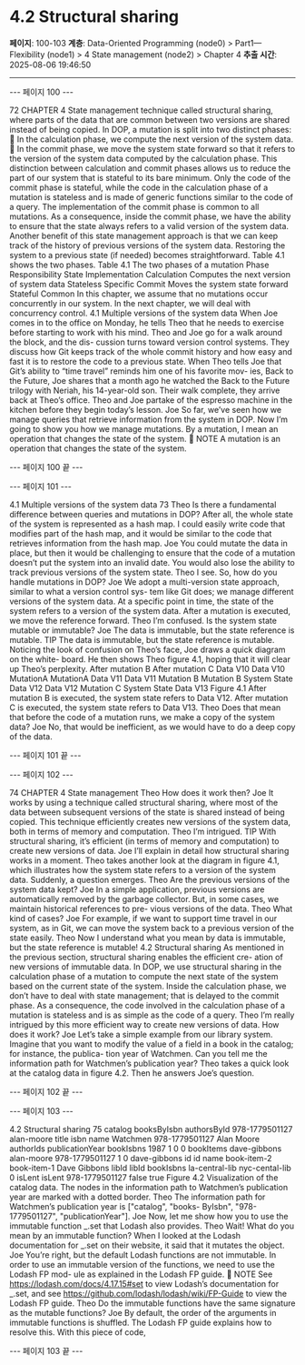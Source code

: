 # 4.2 Structural sharing

**페이지**: 100-103
**계층**: Data-Oriented Programming (node0) > Part1—Flexibility (node1) > 4 State management (node2) > Chapter 4
**추출 시간**: 2025-08-06 19:46:50

---


--- 페이지 100 ---

72 CHAPTER 4 State management
technique called structural sharing, where parts of the data that are common between
two versions are shared instead of being copied. In DOP, a mutation is split into two
distinct phases:
 In the calculation phase, we compute the next version of the system data.
 In the commit phase, we move the system state forward so that it refers to the
version of the system data computed by the calculation phase.
This distinction between calculation and commit phases allows us to reduce the part
of our system that is stateful to its bare minimum. Only the code of the commit phase
is stateful, while the code in the calculation phase of a mutation is stateless and is
made of generic functions similar to the code of a query. The implementation of the
commit phase is common to all mutations. As a consequence, inside the commit
phase, we have the ability to ensure that the state always refers to a valid version of the
system data.
Another benefit of this state management approach is that we can keep track of
the history of previous versions of the system data. Restoring the system to a previous
state (if needed) becomes straightforward. Table 4.1 shows the two phases.
Table 4.1 The two phases of a mutation
Phase Responsibility State Implementation
Calculation Computes the next version of system data Stateless Specific
Commit Moves the system state forward Stateful Common
In this chapter, we assume that no mutations occur concurrently in our system. In the
next chapter, we will deal with concurrency control.
4.1 Multiple versions of the system data
When Joe comes in to the office on Monday, he tells Theo that he needs to exercise before
starting to work with his mind. Theo and Joe go for a walk around the block, and the dis-
cussion turns toward version control systems. They discuss how Git keeps track of the
whole commit history and how easy and fast it is to restore the code to a previous state.
When Theo tells Joe that Git’s ability to “time travel” reminds him one of his favorite mov-
ies, Back to the Future, Joe shares that a month ago he watched the Back to the Future trilogy
with Neriah, his 14-year-old son.
Their walk complete, they arrive back at Theo’s office. Theo and Joe partake of the
espresso machine in the kitchen before they begin today’s lesson.
Joe So far, we’ve seen how we manage queries that retrieve information from the
system in DOP. Now I’m going to show you how we manage mutations. By a
mutation, I mean an operation that changes the state of the system.
 NOTE A mutation is an operation that changes the state of the system.

--- 페이지 100 끝 ---


--- 페이지 101 ---

4.1 Multiple versions of the system data 73
Theo Is there a fundamental difference between queries and mutations in DOP?
After all, the whole state of the system is represented as a hash map. I could
easily write code that modifies part of the hash map, and it would be similar to
the code that retrieves information from the hash map.
Joe You could mutate the data in place, but then it would be challenging to ensure
that the code of a mutation doesn’t put the system into an invalid date. You
would also lose the ability to track previous versions of the system state.
Theo I see. So, how do you handle mutations in DOP?
Joe We adopt a multi-version state approach, similar to what a version control sys-
tem like Git does; we manage different versions of the system data. At a specific
point in time, the state of the system refers to a version of the system data. After
a mutation is executed, we move the reference forward.
Theo I’m confused. Is the system state mutable or immutable?
Joe The data is immutable, but the state reference is mutable.
TIP The data is immutable, but the state reference is mutable.
Noticing the look of confusion on Theo’s face, Joe draws a quick diagram on the white-
board. He then shows Theo figure 4.1, hoping that it will clear up Theo’s perplexity.
After mutation B After mutation C
Data V10 Data V10
MutationA MutationA
Data V11 Data V11
Mutation B Mutation B
System State Data V12 Data V12
Mutation C
System State Data V13
Figure 4.1 After mutation B is executed, the system state refers to Data V12. After
mutation C is executed, the system state refers to Data V13.
Theo Does that mean that before the code of a mutation runs, we make a copy of the
system data?
Joe No, that would be inefficient, as we would have to do a deep copy of the data.

--- 페이지 101 끝 ---


--- 페이지 102 ---

74 CHAPTER 4 State management
Theo How does it work then?
Joe It works by using a technique called structural sharing, where most of the data
between subsequent versions of the state is shared instead of being copied.
This technique efficiently creates new versions of the system data, both in
terms of memory and computation.
Theo I’m intrigued.
TIP With structural sharing, it’s efficient (in terms of memory and computation) to
create new versions of data.
Joe I’ll explain in detail how structural sharing works in a moment.
Theo takes another look at the diagram in figure 4.1, which illustrates how the system state
refers to a version of the system data. Suddenly, a question emerges.
Theo Are the previous versions of the system data kept?
Joe In a simple application, previous versions are automatically removed by the
garbage collector. But, in some cases, we maintain historical references to pre-
vious versions of the data.
Theo What kind of cases?
Joe For example, if we want to support time travel in our system, as in Git, we can
move the system back to a previous version of the state easily.
Theo Now I understand what you mean by data is immutable, but the state reference
is mutable!
4.2 Structural sharing
As mentioned in the previous section, structural sharing enables the efficient cre-
ation of new versions of immutable data. In DOP, we use structural sharing in the
calculation phase of a mutation to compute the next state of the system based on
the current state of the system. Inside the calculation phase, we don’t have to deal
with state management; that is delayed to the commit phase. As a consequence, the
code involved in the calculation phase of a mutation is stateless and is as simple as
the code of a query.
Theo I’m really intrigued by this more efficient way to create new versions of data.
How does it work?
Joe Let’s take a simple example from our library system. Imagine that you want to
modify the value of a field in a book in the catalog; for instance, the publica-
tion year of Watchmen. Can you tell me the information path for Watchmen’s
publication year?
Theo takes a quick look at the catalog data in figure 4.2. Then he answers Joe’s question.

--- 페이지 102 끝 ---


--- 페이지 103 ---

4.2 Structural sharing 75
catalog
booksByIsbn authorsById
978-1779501127 alan-moore
title isbn name
Watchmen 978-1779501127 Alan Moore
authorIds publicationYear bookIsbns
1987
1 0 0
bookItems
dave-gibbons alan-moore 978-1779501127
1 0 dave-gibbons
id id name
book-item-2 book-item-1 Dave Gibbons
libId libId bookIsbns
la-central-lib nyc-cental-lib
0
isLent isLent
978-1779501127
false true
Figure 4.2 Visualization of the catalog data. The nodes in the information path to Watchmen’s publication
year are marked with a dotted border.
Theo The information path for Watchmen’s publication year is ["catalog", "books-
ByIsbn", "978-1779501127", "publicationYear"].
Joe Now, let me show how you to use the immutable function _.set that Lodash
also provides.
Theo Wait! What do you mean by an immutable function? When I looked at the
Lodash documentation for _.set on their website, it said that it mutates the
object.
Joe You’re right, but the default Lodash functions are not immutable. In order to
use an immutable version of the functions, we need to use the Lodash FP mod-
ule as explained in the Lodash FP guide.
 NOTE See https://lodash.com/docs/4.17.15#set to view Lodash’s documentation
for _.set, and see https://github.com/lodash/lodash/wiki/FP-Guide to view the
Lodash FP guide.
Theo Do the immutable functions have the same signature as the mutable functions?
Joe By default, the order of the arguments in immutable functions is shuffled.
The Lodash FP guide explains how to resolve this. With this piece of code,

--- 페이지 103 끝 ---
